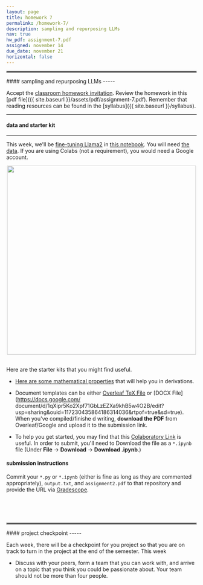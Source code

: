 ```yaml
---
layout: page
title: homework 7
permalink: /homework-7/
description: sampling and repurposing LLMs
nav: true
hw_pdf: assignment-7.pdf
assigned: november 14
due_date: november 21
horizontal: false
---
```


<hr style="border:2px solid gray">
#### sampling and repurposing LLMs
-----

Accept the [classroom homework invitation](https://classroom.github.com/a/Kog9MCRN). Review the homework in this [pdf file]({{ site.baseurl }}/assets/pdf/assignment-7.pdf). Remember that reading resources can be found in the [syllabus]({{ site.baseurl }}/syllabus).

-----
#### data and starter kit
-----

This week, we'll be [fine-tuning Llama2](https://towardsdatascience.com/fine-tune-your-own-llama-2-model-in-a-colab-notebook-df9823a04a32) in [this notebook](https://colab.research.google.com/drive/1PEQyJO1-f6j0S_XJ8DV50NkpzasXkrzd). You will need [the data](https://course.ccs.neu.edu/cs6220/fall2023/homework-7/). If you are using Colabs (not a requirement), you would need a Google account.

<center>
<img 
  src="https://images.immediate.co.uk/production/volatile/sites/7/2018/01/TIT011DJ_0-345b632.jpg"
  width="500" height="auto">
</center>
<br>

Here are the starter kits that you might find useful.

* [Here are some mathematical properties](https://docs.google.com/presentation/d/1zy2veJEjDT-0acPbGsrEC93EP0MOZIx54jL-gA7wPqE) that will help you in derivations.

* Document templates can be either [Overleaf TeX File](https://www.overleaf.com/read/zfwcfsbbgtxj) or [DOCX File](https://docs.google.com/
document/d/1qXipr5Ko2Xpf71GbLzEZXa9khB5w4O2B/edit?usp=sharing&ouid=117230435864186314036&rtpof=true&sd=true). When you've compiled/finishe
d writing, **download the PDF** from Overleaf/Google and upload it to the submission link. 

* To help you get started, you may find that this [Colaboratory Link](https://colab.research.google.com/drive/1dAqxrOEqrvlqhCJ2jwKX4UrDlNNACWC7?usp=sharing) is useful. In order to submit, you'll need to Download the file as a `*.ipynb` file (Under **File** &rarr; **Download** &rarr; **Download .ipynb**.)


#### submission instructions

Commit your `*.py` or `*.ipynb` (either is fine as long as they are commented appropriately), `output.txt`, and `assignment2.pdf` to that 
repository and provide the URL via [Gradescope](https://www.gradescope.com/courses/494275).


<br><br><br>
<hr style="border:2px solid gray">
#### project checkpoint
-----

Each week, there will be a checkpoint for you project so that you are on track to turn in the project at the end of the semester. This week

* Discuss with your peers, form a team that you can work with, and arrive on a topic that you think you could be passionate about. Your team should not be more than four people.

